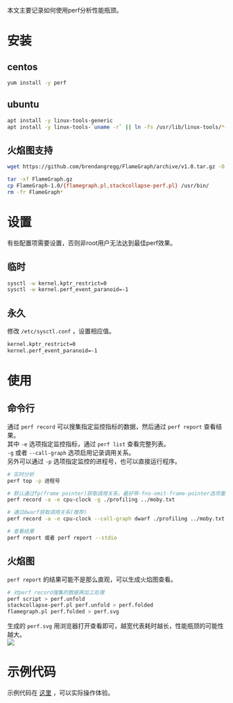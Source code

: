 
本文主要记录如何使用perf分析性能瓶颈。  
<!--more-->

# 安装
## centos
```sh
yum install -y perf
```

## ubuntu
```sh
apt install -y linux-tools-generic
apt install -y linux-tools-`uname -r` || ln -fs /usr/lib/linux-tools/*-generic/perf /usr/bin/perf
```

## 火焰图支持
```sh
wget https://github.com/brendangregg/FlameGraph/archive/v1.0.tar.gz -O FlameGraph.gz

tar -xf FlameGraph.gz
cp FlameGraph-1.0/{flamegraph.pl,stackcollapse-perf.pl} /usr/bin/
rm -fr FlameGraph*
```

# 设置
有些配置项需要设置，否则非root用户无法达到最佳perf效果。  
## 临时
```sh
sysctl -w kernel.kptr_restrict=0
sysctl -w kernel.perf_event_paranoid=-1
```

## 永久
修改 `/etc/sysctl.conf` ，设置相应值。  
```sh
kernel.kptr_restrict=0
kernel.perf_event_paranoid=-1
```

# 使用
## 命令行
通过 `perf record` 可以搜集指定监控指标的数据，然后通过 `perf report` 查看结果。  
其中 `-e` 选项指定监控指标，通过 `perf list` 查看完整列表。  
`-g` 或者 `--call-graph` 选项启用记录调用关系。  
另外可以通过 `-p` 选项指定监控的进程号，也可以直接运行程序。  
```sh
# 实时分析
perf top -p 进程号

# 默认通过fp(frame pointer)获取调用关系，最好带-fno-omit-frame-pointer选项重编程序
perf record -a -e cpu-clock -g ./profiling ../moby.txt

# 通过dwarf获取调用关系(推荐)
perf record -a -e cpu-clock --call-graph dwarf ./profiling ../moby.txt

# 查看结果
perf report 或者 perf report --stdio
```

## 火焰图
`perf report` 的结果可能不是那么直观，可以生成火焰图查看。  
```sh
# 对perf record搜集的数据再加工处理
perf script > perf.unfold
stackcollapse-perf.pl perf.unfold > perf.folded
flamegraph.pl perf.folded > perf.svg
```
生成的 `perf.svg` 用浏览器打开查看即可，越宽代表耗时越长，性能瓶颈的可能性越大。  
![](https://i.loli.net/2020/04/27/WwjQT2uPYFNHtry.gif)  

# 示例代码
示例代码在 [这里](https://github.com/edward852/os/tree/master/cpu/profiling) ，可以实际操作体验。  
